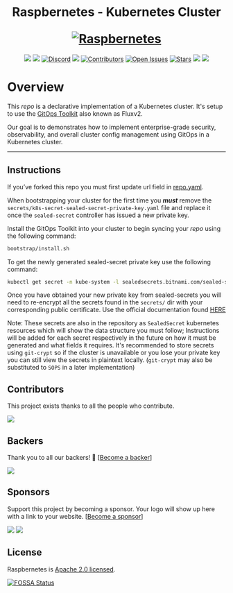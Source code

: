 <h1 align="center">
  <p align="center">Raspbernetes - Kubernetes Cluster</p>
  <a href="https://raspbernetes.github.io/docs/"><img src="https://raspbernetes.github.io/img/logo.svg" alt="Raspbernetes"></a>
</h1>

<div align="center">
  <a href="https://app.fossa.com/projects/git%2Bgithub.com%2Fraspbernetes%2Fk8s-gitops?ref=badge_shield" alt="FOSSA Status"><img src="https://app.fossa.com/api/projects/git%2Bgithub.com%2Fraspbernetes%2Fk8s-gitops.svg?type=shield"/></a>
  <a href="https://github.com/raspbernetes/k8s-gitops/actions" alt="Build"><img src="https://github.com/raspbernetes/k8s-gitops/workflows/build/badge.svg" /></a>
  <a href="https://discord.gg/mey6zUn"><img src="https://img.shields.io/badge/discord-chat-7289DA.svg" alt="Discord"></a>
  <a href="https://kubernetes.io/" alt="k8s"><img src="https://img.shields.io/badge/k8s-v1.19.5-orange" /></a>
  <a href="https://github.com/raspbernetes/k8s-gitops/graphs/contributors"><img src="https://img.shields.io/github/contributors/raspbernetes/k8s-gitops.svg" alt="Contributors"></a>
  <a href="https://github.com/raspbernetes/k8s-gitops/issues"><img src="https://img.shields.io/github/issues-raw/raspbernetes/k8s-gitops.svg" alt="Open Issues"></a>
  <a href="https://github.com/raspbernetes/k8s-gitops"><img src="https://img.shields.io/github/stars/raspbernetes/k8s-gitops?style=social.svg" alt="Stars"></a>
  <a href="https://github.com/raspbernetes/k8s-gitops/commits/main" alt="last commit"><img src="https://img.shields.io/github/last-commit/raspbernetes/k8s-gitops?color=purple" /></a>
  <a href="https://github.com/pre-commit/pre-commit" alt="pre-commit"><img src="https://img.shields.io/badge/pre--commit-enabled-brightgreen?logo=pre-commit&logoColor=white" /></a>
</div>

# Overview

This *repo* is a declarative implementation of a Kubernetes cluster. It's setup to use the [GitOps Toolkit](https://toolkit.fluxcd.io/get-started/) also known as Fluxv2.

Our goal is to demonstrates how to implement enterprise-grade security, observability, and overall cluster config management using GitOps in a Kubernetes cluster.

---

## Instructions

If you’ve forked this repo you must first update url field in [repo.yaml](bootstrap/repo.yaml).

When bootstrapping your cluster for the first time you ***must*** remove the `secrets/k8s-secret-sealed-secret-private-key.yaml` file and replace it once the `sealed-secret` controller has issued a new private key.

Install the GitOps Toolkit into your cluster to begin syncing your *repo* using the following command:

```bash
bootstrap/install.sh
```

To get the newly generated sealed-secret private key use the following command:

```bash
kubectl get secret -n kube-system -l sealedsecrets.bitnami.com/sealed-secrets-key -o yaml > secrets/k8s-secret-sealed-secret-private-key.yaml
```

Once you have obtained your new private key from sealed-secrets you will need to re-encrypt all the secrets found in the `secrets/` dir with your corresponding public certificate. Use the official documentation found [HERE](https://github.com/bitnami-labs/sealed-secrets#overview)

Note: These secrets are also in the repository as `SealedSecret` kubernetes resources which will show the data structure you must follow; Instructions will be added for each secret respectively in the future on how it must be generated and what fields it requires. It's recommended to store secrets using `git-crypt` so if the cluster is unavailable or you lose your private key you can still view the secrets in plaintext locally. (`git-crypt` may also be substituted to `SOPS` in a later implementation)

## Contributors

This project exists thanks to all the people who contribute.

<a href="https://github.com/raspbernetes/k8s-gitops/graphs/contributors"><img src="https://opencollective.com/raspbernetes/contributors.svg?width=890&button=false" /></a>

## Backers

Thank you to all our backers! 🙏 [[Become a backer](https://opencollective.com/raspbernetes#backer)]

<a href="https://opencollective.com/raspbernetes#backers" target="_blank"><img src="https://opencollective.com/raspbernetes/backers.svg"></a>

## Sponsors

Support this project by becoming a sponsor. Your logo will show up here with a link to your website. [[Become a sponsor](https://opencollective.com/raspbernetes#sponsor)]

<a href="https://opencollective.com/raspbernetes/sponsor/0/website" target="_blank"><img src="https://opencollective.com/raspbernetes/sponsor/0/avatar.svg"></a> <a href="https://opencollective.com/raspbernetes/sponsor/1/website" target="_blank"><img src="https://opencollective.com/raspbernetes/sponsor/1/avatar.svg"></a>

## License

Raspbernetes is [Apache 2.0 licensed](./LICENSE).

[![FOSSA Status](https://app.fossa.com/api/projects/git%2Bgithub.com%2Fraspbernetes%2Fk8s-gitops.svg?type=large)](https://app.fossa.com/projects/git%2Bgithub.com%2Fraspbernetes%2Fk8s-gitops?ref=badge_large)
